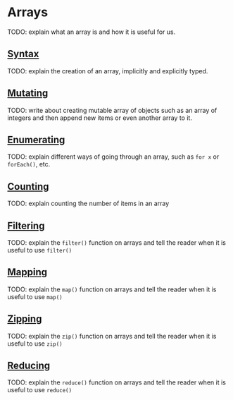 # Arrays

TODO: explain what an array is and how it is useful for us.

## [Syntax](#syntax)

TODO: explain the creation of an array, implicitly and explicitly typed.

## [Mutating](#mutating)

TODO: write about creating mutable array of objects such as an array of integers and then append new items or even another array to it.

## [Enumerating](#enumerating)

TODO: explain different ways of going through an array, such as `for x` or `forEach()`, etc.

## [Counting](#counting)

TODO: explain counting the number of items in an array

## [Filtering](#filtering)

TODO: explain the `filter()` function on arrays and tell the reader when it is useful to use `filter()`

## [Mapping](#mapping)

TODO: explain the `map()` function on arrays and tell the reader when it is useful to use `map()`

## [Zipping](#zipping)

TODO: explain the `zip()` function on arrays and tell the reader when it is useful to use `zip()`

## [Reducing](#reducing)

TODO: explain the `reduce()` function on arrays and tell the reader when it is useful to use `reduce()`

